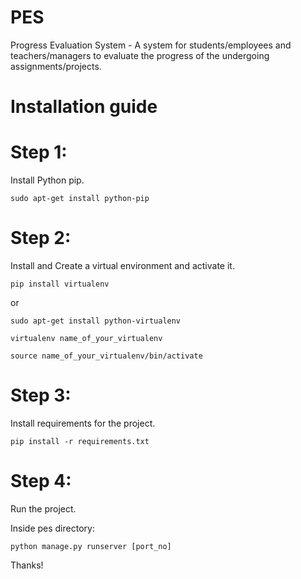 PES
===

Progress Evaluation System - A system for students/employees and teachers/managers to evaluate the progress of the undergoing assignments/projects. 

Installation guide
==================

Step 1: 
======
Install Python pip. 

```
sudo apt-get install python-pip

```

Step 2: 
=======

Install and Create a virtual environment and activate it. 

```
pip install virtualenv 

```
or 

```
sudo apt-get install python-virtualenv

```

```
virtualenv name_of_your_virtualenv

source name_of_your_virtualenv/bin/activate

```

Step 3: 
======

Install requirements for the project. 

``` 
pip install -r requirements.txt

```

Step 4:
=======

Run the project. 

Inside pes directory:

```
python manage.py runserver [port_no]

```

Thanks!
